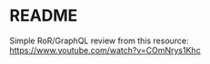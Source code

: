 # README

Simple RoR/GraphQL review from this resource: https://www.youtube.com/watch?v=COmNrys1Khc
